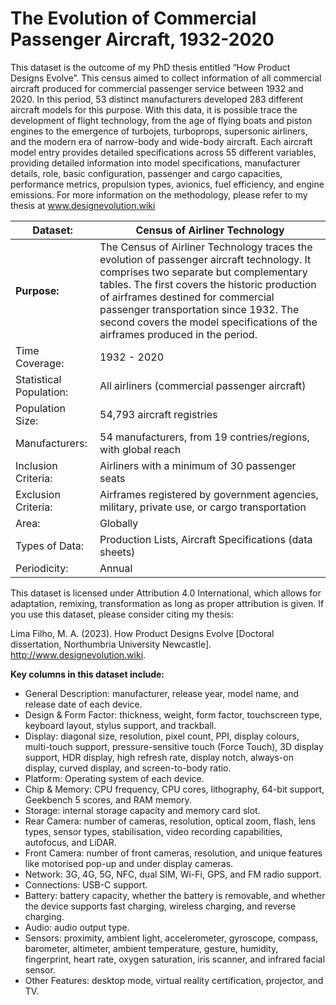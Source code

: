 # The Evolution of Commercial Passenger Aircraft, 1932-2020

This dataset is the outcome of my PhD thesis entitled “How Product Designs Evolve”. This census aimed to collect information of all commercial aircraft produced for commercial passenger service between 1932 and 2020. In this period, 53 distinct manufacturers developed 283 different aircraft models for this purpose. With this data, it is possible trace the development of flight technology, from the age of flying boats and piston engines to the emergence of turbojets, turboprops, supersonic airliners, and the modern era of narrow-body and wide-body aircraft. Each aircraft model entry provides detailed specifications across 55 different variables, providing detailed information into model specifications, manufacturer details, role, basic configuration, passenger and cargo capacities, performance metrics, propulsion types, avionics, fuel efficiency, and engine emissions. For more information on the methodology, please refer to my thesis at www.designevolution.wiki

| **Dataset:**            | **Census of Airliner Technology**                                                                                                                                                                                                                                                                                                                              |
| ----------------------- | -------------------------------------------------------------------------------------------------------------------------------------------------------------------------------------------------------------------------------------------------------------------------------------------------------------------------------------------------------------- |
| **Purpose:**            | The Census of Airliner Technology traces the evolution of passenger aircraft technology. It comprises two separate but complementary tables. The first covers the historic production of airframes destined for commercial passenger transportation since 1932. The second covers the model specifications of the airframes produced in the period. |
| Time Coverage:          | 1932 - 2020                                                                                                                                                                                                                                                                                                                                                    |
| Statistical Population: | All airliners (commercial passenger aircraft)                                                                                                                                                                                                                                                                                                                  |
| Population Size:        | 54,793 aircraft registries                                                                                                                                                                                                                                                                                                                                     |
| Manufacturers:          | 54 manufacturers, from 19 contries/regions, with global reach                                                                                                                                                                                                                                                                                                  |
| Inclusion Criteria:     | Airliners with a minimum of 30 passenger seats                                                                                                                                                                                                                                                                                                                 |
| Exclusion Criteria:     | Airframes registered by government agencies, military, private use, or cargo transportation                                                                                                                                                                                                                                                                    |
| Area:                   | Globally                                                                                                                                                                                                                                                                                                                                                       |
| Types of Data:          | Production Lists, Aircraft Specifications (data sheets)                                                                                                                                                                                                                                                                                                        |
| Periodicity:            | Annual                                                                                                                                                                                                                                                                                                                                                         |

This dataset is licensed under Attribution 4.0 International, which allows for adaptation, remixing, transformation as long as proper attribution is given. If you use this dataset, please consider citing my thesis:

Lima Filho, M. A. (2023). How Product Designs Evolve [Doctoral dissertation, Northumbria University Newcastle]. http://www.designevolution.wiki. 

**Key columns in this dataset include:**

- General Description: manufacturer, release year, model name, and release date of each device.
- Design & Form Factor: thickness, weight, form factor, touchscreen type, keyboard layout, stylus support, and trackball.
- Display: diagonal size, resolution, pixel count, PPI, display colours, multi-touch support, pressure-sensitive touch (Force Touch), 3D display support, HDR display, high refresh rate, display notch, always-on display, curved display, and screen-to-body ratio.
- Platform: Operating system of each device.
- Chip & Memory: CPU frequency, CPU cores, lithography, 64-bit support, Geekbench 5 scores, and RAM memory.
- Storage: internal storage capacity and memory card slot.
- Rear Camera: number of cameras, resolution, optical zoom, flash, lens types, sensor types, stabilisation, video recording capabilities, autofocus, and LiDAR.
- Front Camera: number of front cameras, resolution, and unique features like motorised pop-up and under display cameras.
- Network: 3G, 4G, 5G, NFC, dual SIM, Wi-Fi, GPS, and FM radio support.
- Connections: USB-C support.
- Battery: battery capacity, whether the battery is removable, and whether the device supports fast charging, wireless charging, and reverse charging.
- Audio: audio output type.
- Sensors: proximity, ambient light, accelerometer, gyroscope, compass, barometer, altimeter, ambient temperature, gesture, humidity, fingerprint, heart rate, oxygen saturation, iris scanner, and infrared facial sensor.
- Other Features: desktop mode, virtual reality certification, projector, and TV.
